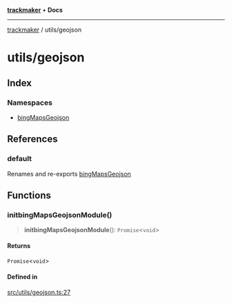 [**trackmaker**](../../README.md) • **Docs**

***

[trackmaker](../../modules.md) / utils/geojson

# utils/geojson

## Index

### Namespaces

- [bingMapsGeojson](namespaces/bingMapsGeojson.md)

## References

### default

Renames and re-exports [bingMapsGeojson](namespaces/bingMapsGeojson.md)

## Functions

### initbingMapsGeojsonModule()

> **initbingMapsGeojsonModule**(): `Promise`\<`void`\>

#### Returns

`Promise`\<`void`\>

#### Defined in

[src/utils/geojson.ts:27](https://github.com/Anson2251/trackmaker/blob/542e2b29ae5b4a888f6d924839d95f01680fd96f/src/utils/geojson.ts#L27)

